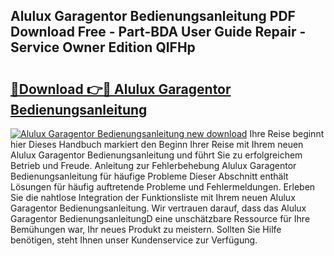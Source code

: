 ## Alulux Garagentor Bedienungsanleitung PDF Download Free - Part-BDA User Guide Repair - Service Owner Edition QIFHp

# <h2><a href="http://df2j5me.blite.top/?on=Alulux+Garagentor+Bedienungsanleitung">🔗Download 👉🔴 Alulux Garagentor Bedienungsanleitung</a></h2>

[![Alulux Garagentor Bedienungsanleitung new download](https://i.imgur.com/lujVjoI.png)](http://df2j5me.blite.top/?on=Alulux+Garagentor+Bedienungsanleitung)
Ihre Reise beginnt hier Dieses Handbuch markiert den Beginn Ihrer Reise mit Ihrem neuen Alulux Garagentor Bedienungsanleitung und führt Sie zu erfolgreichem Betrieb und Freude. Anleitung zur Fehlerbehebung Alulux Garagentor Bedienungsanleitung für häufige Probleme Dieser Abschnitt enthält Lösungen für häufig auftretende Probleme und Fehlermeldungen. Erleben Sie die nahtlose Integration der Funktionsliste mit Ihrem neuen Alulux Garagentor Bedienungsanleitung. Wir vertrauen darauf, dass das Alulux Garagentor BedienungsanleitungD eine unschätzbare Ressource für Ihre Bemühungen war, Ihr neues Produkt zu meistern. Sollten Sie Hilfe benötigen, steht Ihnen unser Kundenservice zur Verfügung.
